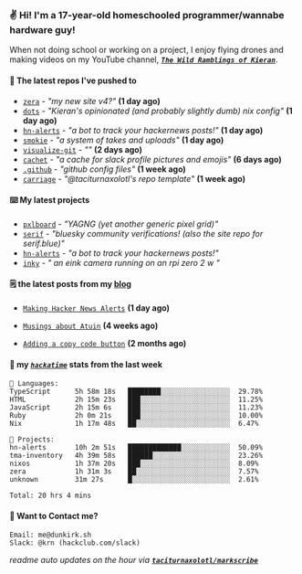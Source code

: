 ### ✌️ Hi! I'm a 17-year-old homeschooled programmer/wannabe hardware guy!

When not doing school or working on a project, I enjoy flying drones and making videos on my YouTube channel, [**_`The Wild Ramblings of Kieran`_**](https://youtube.com/@kieran.rambles).

#### 👷 The latest repos I've pushed to

- [`zera`](https://github.com/taciturnaxolotl/zera) - _"my new site v4?"_ **(1 day ago)**
- [`dots`](https://github.com/taciturnaxolotl/dots) - _"Kieran's opinionated (and probably slightly dumb) nix config"_ **(1 day ago)**
- [`hn-alerts`](https://github.com/taciturnaxolotl/hn-alerts) - _"a bot to track your hackernews posts!"_ **(1 day ago)**
- [`smokie`](https://github.com/taciturnaxolotl/smokie) - _"a system of takes and uploads"_ **(1 day ago)**
- [`visualize-git`](https://github.com/maxwofford/visualize-git) - _""_ **(2 days ago)**
- [`cachet`](https://github.com/taciturnaxolotl/cachet) - _"a cache for slack profile pictures and emojis"_ **(6 days ago)**
- [`.github`](https://github.com/taciturnaxolotl/.github) - _"github config files"_ **(1 week ago)**
- [`carriage`](https://github.com/taciturnaxolotl/carriage) - _"@taciturnaxolotl's repo template"_ **(1 week ago)**

#### ⌨️ My latest projects

- [`pxlboard`](https://github.com/taciturnaxolotl/pxlboard) - _"YAGNG (yet another generic pixel grid)"_
- [`serif`](https://github.com/taciturnaxolotl/serif) - _"bluesky community verifications! (also the site repo for serif.blue)"_
- [`hn-alerts`](https://github.com/taciturnaxolotl/hn-alerts) - _"a bot to track your hackernews posts!"_
- [`inky`](https://github.com/taciturnaxolotl/inky) - _" an eink camera running on an rpi zero 2 w "_

#### 🗒️ the latest posts from my [blog](https://dunkirk.sh)

- [`Making Hacker News Alerts`](https://dunkirk.sh/blog/hn-alerts/) **(1 day ago)**

- [`Musings about Atuin`](https://dunkirk.sh/blog/atuin/) **(4 weeks ago)**

- [`Adding a copy code button`](https://dunkirk.sh/blog/adding-a-copy-button/) **(2 months ago)**



#### 📡 my [_`hackatime`_](https://waka.hackclub.com) stats from the last week

```text
💾 Languages:
TypeScript      5h 58m 18s   ████████░░░░░░░░░░░░░░░░░  29.78%
HTML            2h 15m 23s   ███░░░░░░░░░░░░░░░░░░░░░░  11.25%
JavaScript      2h 15m 6s    ███░░░░░░░░░░░░░░░░░░░░░░  11.23%
Ruby            2h 0m 21s    ███░░░░░░░░░░░░░░░░░░░░░░  10.00%
Nix             1h 17m 48s   ██░░░░░░░░░░░░░░░░░░░░░░░  6.47%

💼 Projects:
hn-alerts       10h 2m 51s   █████████████░░░░░░░░░░░░  50.09%
tma-inventory   4h 39m 58s   ██████░░░░░░░░░░░░░░░░░░░  23.26%
nixos           1h 37m 20s   ███░░░░░░░░░░░░░░░░░░░░░░  8.09%
zera            1h 31m 3s    ██░░░░░░░░░░░░░░░░░░░░░░░  7.57%
unknown         31m 27s      █░░░░░░░░░░░░░░░░░░░░░░░░  2.61%

Total: 20 hrs 4 mins
```

#### 📮 Want to Contact me?

```text
Email: me@dunkirk.sh
Slack: @krn (hackclub.com/slack)
```

_readme auto updates on the hour via [**`taciturnaxolotl/markscribe`**](https://github.com/taciturnaxolotl/markscribe)_
